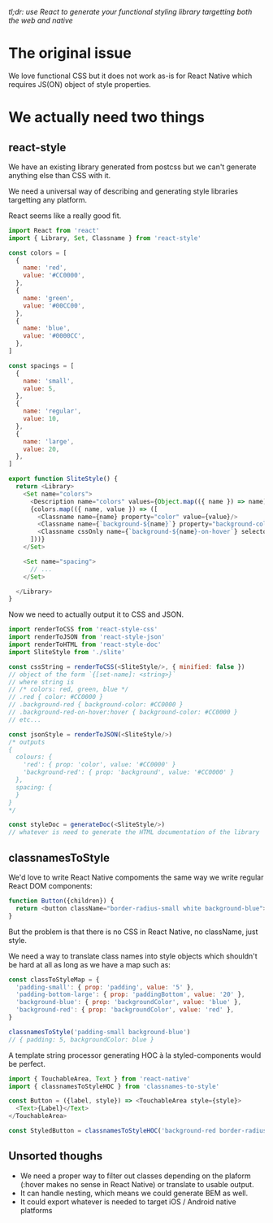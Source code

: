 _tl;dr: use React to generate your functional styling library targetting both the web and native_

# The original issue

We love functional CSS but it does not work as-is for React Native which requires JS(ON) object of style properties.

# We actually need two things


## react-style

We have an existing library generated from postcss but we can't generate anything else than CSS with it.

We need a universal way of describing and generating style libraries targetting any platform.

React seems like a really good fit.

```js
import React from 'react'
import { Library, Set, Classname } from 'react-style'

const colors = [
  {
    name: 'red',
    value: '#CC0000',
  },
  {
    name: 'green',
    value: '#00CC00',
  },
  {
    name: 'blue',
    value: '#0000CC',
  },
]

const spacings = [
  {
    name: 'small',
    value: 5,
  },
  {
    name: 'regular',
    value: 10,
  },
  {
    name: 'large',
    value: 20,
  },
]

export function SliteStyle() {
  return <Library>
    <Set name="colors">
      <Description name="colors" values={Object.map(({ name }) => name)}/>
      {colors.map(({ name, value }) => ([
        <Classname name={name} property="color" value={value}/>
        <Classname name={`background-${name}`} property="background-color" value={value}/>
        <Classname cssOnly name={`background-${name}-on-hover`} selector={`background-${name}-on-hover:hover`} property="background-color" value={value} />
      ]))}
    </Set>

    <Set name="spacing">
      // ...
    </Set>

  </Library>
}
```

Now we need to actually output it to CSS and JSON.

```js
import renderToCSS from 'react-style-css'
import renderToJSON from 'react-style-json'
import renderToHTML from 'react-style-doc'
import SliteStyle from './slite'

const cssString = renderToCSS(<SliteStyle/>, { minified: false })
// object of the form `{[set-name]: <string>}`
// where string is
// /* colors: red, green, blue */
// .red { color: #CC0000 }
// .background-red { background-color: #CC0000 }
// .background-red-on-hover:hover { background-color: #CC0000 }
// etc...

const jsonStyle = renderToJSON(<SliteStyle/>)
/* outputs
{
  colours: {
    'red': { prop: 'color', value: '#CC0000' }
    'background-red': { prop: 'background', value: '#CC0000' }
  },
  spacing: {
  }
}
*/

const styleDoc = generateDoc(<SliteStyle/>)
// whatever is need to generate the HTML documentation of the library
```

## classnamesToStyle

We'd love to write React Native compoments the same way we write regular React DOM components:

```js
function Button({children}) {
  return <button className="border-radius-small white background-blue"></button>
}
```

But the problem is that there is no CSS in React Native, no className, just style.

We need a way to translate class names into style objects which shouldn't be hard at all as long as we have a map such as:

```js
const classToStyleMap = {
  'padding-small': { prop: 'padding', value: '5' },
  'padding-bottom-large': { prop: 'paddingBottom', value: '20' },
  'background-blue': { prop: 'backgroundColor', value: 'blue' },
  'background-red': { prop: 'backgroundColor', value: 'red' },
}

classnamesToStyle('padding-small background-blue')
// { padding: 5, backgroundColor: blue }
```

A template string processor generating HOC à la styled-components would be perfect.

```js
import { TouchableArea, Text } from 'react-native'
import { classnamesToStyleHOC } from 'classnames-to-style'

const Button = ({label, style}) => <TouchableArea style={style}>
  <Text>{Label}</Text>
</TouchableArea>

const StyledButton = classnamesToStyleHOC('background-red border-radius-smnall')(Button)
```

## Unsorted thoughs

* We need a proper way to filter out classes depending on the plaform (:hover makes no sense in React Native) or translate to usable output.
* It can handle nesting, which means we could generate BEM as well.
* It could export whatever is needed to target iOS / Android native platforms

